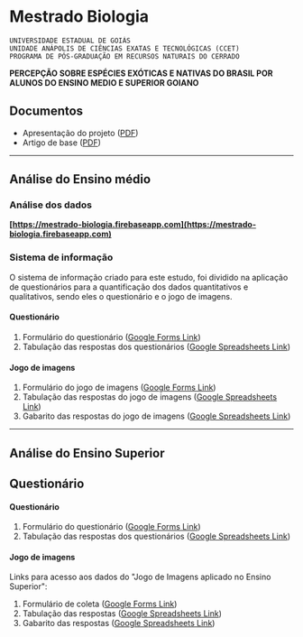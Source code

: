 # Mestrado Biologia
```
UNIVERSIDADE ESTADUAL DE GOIÁS
UNIDADE ANÁPOLIS DE CIÊNCIAS EXATAS E TECNOLÓGICAS (CCET)
PROGRAMA DE PÓS-GRADUAÇÃO EM RECURSOS NATURAIS DO CERRADO
```
**PERCEPÇÃO SOBRE ESPÉCIES EXÓTICAS E NATIVAS DO BRASIL POR ALUNOS DO ENSINO MEDIO E SUPERIOR GOIANO**

## Documentos

* Apresentação do projeto ([PDF](/doc/projeto_exoticas_e_nativas.pdf))
* Artigo de base ([PDF](/doc/artigo_genovart.pdf))

___
## Análise do Ensino médio

### Análise dos dados

**[https://mestrado-biologia.firebaseapp.com](https://mestrado-biologia.firebaseapp.com)**

### Sistema de informação

O sistema de informação criado para este estudo, foi dividido na aplicação de questionários para a quantificação dos dados quantitativos e qualitativos, sendo eles o questionário e o jogo de imagens.

#### Questionário

1. Formulário do questionário ([Google Forms Link](https://docs.google.com/forms/d/e/1FAIpQLSc_i09_vD5WPo2AMgvhdwrQCC4Xc9CXcEJgqZgeA8MRB03MZQ/viewform))
2. Tabulação das respostas dos questionários ([Google Spreadsheets Link](https://docs.google.com/spreadsheets/d/1qXSKB9V_4Tfw_xdh16FHR6ZSASdUmko6T6IkglkSCzQ/edit#gid=22182984))


#### Jogo de imagens

1. Formulário do jogo de imagens ([Google Forms Link](https://docs.google.com/forms/d/e/1FAIpQLSfLYh9YiV4P1snpBWzvvk1IpLwC3pTaDjTGTZTrQV4XP89-Hw/viewform))
2. Tabulação das respostas do jogo de imagens ([Google Spreadsheets Link](https://docs.google.com/spreadsheets/d/16kdAPaHx-HdrNNvMG1LzhPGrRVg2TtFEgXi7LpALedY/edit#gid=652230162))
3. Gabarito das respostas do jogo de imagens ([Google Spreadsheets Link](https://docs.google.com/spreadsheets/d/1YICkihH_gbHLH_-qhFCeTBuSroa5Ar-SWgl5OjrS6ic/edit#gid=0))

___
## Análise do Ensino Superior

## Questionário


#### Questionário

1. Formulário do questionário ([Google Forms Link](https://docs.google.com/forms/d/1oeoftsk7mrmWgYaxzqn5qhUca1zupLfpKbHpTGZwSDw/edit))
2. Tabulação das respostas dos questionários ([Google Spreadsheets Link](https://docs.google.com/spreadsheets/d/1qXSKB9V_4Tfw_xdh16FHR6ZSASdUmko6T6IkglkSCzQ/edit#gid=22182984))

#### Jogo de imagens

Links para acesso aos dados do "Jogo de Imagens aplicado no Ensino Superior":

1. Formulário de coleta ([Google Forms Link](https://docs.google.com/forms/d/e/1FAIpQLSfyPlQXYLqW6OkK7BBxquqmW5XR49IdN1-Q9xSqYLfSxiPnfQ/viewform))
2. Tabulação das respostas ([Google Spreadsheets Link](https://docs.google.com/spreadsheets/d/1TxVn7UyzjW98MPDaN0xO3jUbu4CaEGExZBcHOm-H71I/edit#gid=718358497))
3. Gabarito das respostas ([Google Spreadsheets Link](https://docs.google.com/spreadsheets/d/1YICkihH_gbHLH_-qhFCeTBuSroa5Ar-SWgl5OjrS6ic/edit#gid=0))
